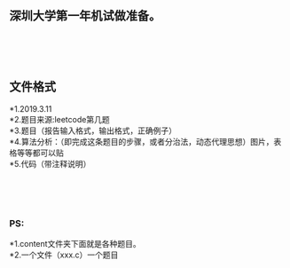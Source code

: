 深圳大学第一年机试做准备。
------------------------
<br/><br/><br/>

<h2>文件格式</h2>
*1.2019.3.11<br/>
*2.题目来源:leetcode第几题<br/>
*3.题目（报告输入格式，输出格式，正确例子）<br/>
*4.算法分析：（即完成这条题目的步骤，或者分治法，动态代理思想）图片，表格等等都可以贴<br/>
*5.代码（带注释说明）<br/>

<br/><br/><br/>

<h3>PS:</h3>
*1.content文件夹下面就是各种题目。<br/>
*2.一个文件（xxx.c）一个题目<br/>

